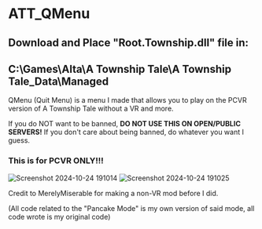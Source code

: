 # ATT_QMenu
## Download and Place "Root.Township.dll" file in: 

## C:\Games\Alta\A Township Tale\A Township Tale_Data\Managed

QMenu (Quit Menu) is a menu I made that allows you to play on the PCVR version of A Township Tale without a VR and more.

If you do NOT want to be banned, **DO NOT USE THIS ON OPEN/PUBLIC SERVERS!** If you don't care about being banned, do whatever you want I guess.

### This is for PCVR ONLY!!!
![Screenshot 2024-10-24 191014](https://github.com/user-attachments/assets/c1ec2b92-a203-4ece-afcc-4cd8ef26558e)
![Screenshot 2024-10-24 191025](https://github.com/user-attachments/assets/10e8d376-f224-4109-89b4-bf9e6d65e74e)

Credit to MerelyMiserable for making a non-VR mod before I did.

(All code related to the "Pancake Mode" is my own version of said mode, all code wrote is my original code)

